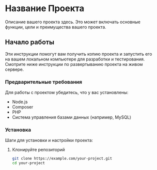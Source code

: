 
# Название Проекта

Описание вашего проекта здесь. Это может включать основные функции, цели и преимущества вашего проекта.

## Начало работы

Эти инструкции помогут вам получить копию проекта и запустить его на вашем локальном компьютере для разработки и тестирования. Смотрите ниже инструкции по развертыванию проекта на живом сервере.

### Предварительные требования

Для работы с проектом убедитесь, что у вас установлены:

- Node.js
- Composer
- PHP
- Система управления базами данных (например, MySQL)

### Установка

Шаги для установки и настройки проекта:

1. Клонируйте репозиторий

   ```bash
   git clone https://example.com/your-project.git
   cd your-project
